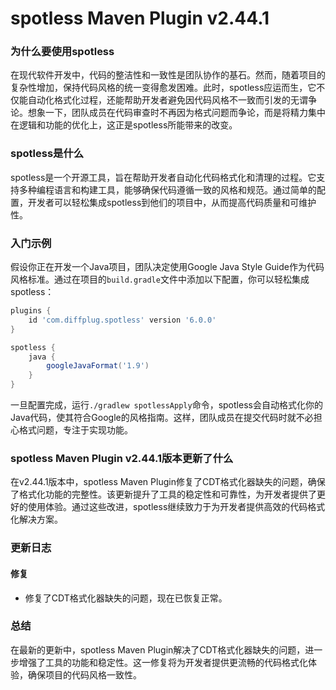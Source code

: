 # spotless Maven Plugin v2.44.1
### 为什么要使用spotless

在现代软件开发中，代码的整洁性和一致性是团队协作的基石。然而，随着项目的复杂性增加，保持代码风格的统一变得愈发困难。此时，spotless应运而生，它不仅能自动化格式化过程，还能帮助开发者避免因代码风格不一致而引发的无谓争论。想象一下，团队成员在代码审查时不再因为格式问题而争论，而是将精力集中在逻辑和功能的优化上，这正是spotless所能带来的改变。

### spotless是什么

spotless是一个开源工具，旨在帮助开发者自动化代码格式化和清理的过程。它支持多种编程语言和构建工具，能够确保代码遵循一致的风格和规范。通过简单的配置，开发者可以轻松集成spotless到他们的项目中，从而提高代码质量和可维护性。

### 入门示例

假设你正在开发一个Java项目，团队决定使用Google Java Style Guide作为代码风格标准。通过在项目的`build.gradle`文件中添加以下配置，你可以轻松集成spotless：

```groovy
plugins {
    id 'com.diffplug.spotless' version '6.0.0'
}

spotless {
    java {
        googleJavaFormat('1.9')
    }
}
```

一旦配置完成，运行`./gradlew spotlessApply`命令，spotless会自动格式化你的Java代码，使其符合Google的风格指南。这样，团队成员在提交代码时就不必担心格式问题，专注于实现功能。

### spotless Maven Plugin v2.44.1版本更新了什么

在v2.44.1版本中，spotless Maven Plugin修复了CDT格式化器缺失的问题，确保了格式化功能的完整性。该更新提升了工具的稳定性和可靠性，为开发者提供了更好的使用体验。通过这些改进，spotless继续致力于为开发者提供高效的代码格式化解决方案。

### 更新日志

#### 修复
- 修复了CDT格式化器缺失的问题，现在已恢复正常。

### 总结

在最新的更新中，spotless Maven Plugin解决了CDT格式化器缺失的问题，进一步增强了工具的功能和稳定性。这一修复将为开发者提供更流畅的代码格式化体验，确保项目的代码风格一致性。
